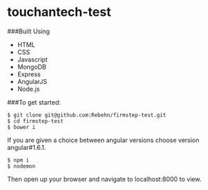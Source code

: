 # touchantech-test
###Built Using
- HTML
- CSS
- Javascript
- MongoDB
- Express
- AngularJS
- Node.js

###To get started:
```
$ git clone git@github.com:Rebehn/firmstep-test.git
$ cd firmstep-test
$ bower i
```
If you are given a choice between angular versions choose version angular#1.6.1.

```
$ npm i
$ nodemon
```
Then open up your browser and navigate to localhost:8000 to view.
